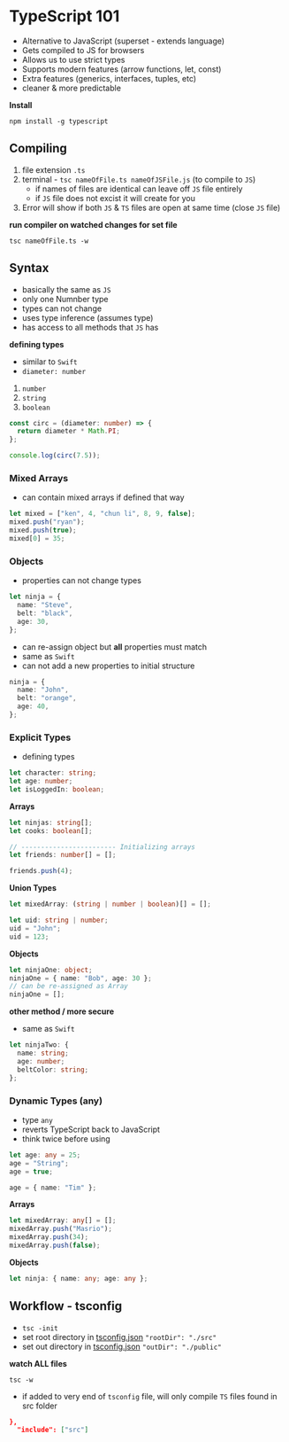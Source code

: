 # TypeScript 101

- Alternative to JavaScript (superset - extends language)
- Gets compiled to JS for browsers
- Allows us to use strict types
- Supports modern features (arrow functions, let, const)
- Extra features (generics, interfaces, tuples, etc)
- cleaner & more predictable

**Install**

`npm install -g typescript`

## Compiling

1. file extension `.ts`
2. terminal - `tsc nameOfFile.ts nameOfJSFile.js` (to compile to `JS`)
   - if names of files are identical can leave off `JS` file entirely
   - if `JS` file does not excist it will create for you
3. Error will show if both `JS` & `TS` files are open at same time (close `JS` file)

**run compiler on watched changes for set file**

`tsc nameOfFile.ts -w`

## Syntax

- basically the same as `JS`
- only one Numnber type
- types can not change
- uses type inference (assumes type)
- has access to all methods that `JS` has

**defining types**

- similar to `Swift`
- `diameter: number`

1.  `number`
2.  `string`
3.  `boolean`

```ts
const circ = (diameter: number) => {
  return diameter * Math.PI;
};

console.log(circ(7.5));
```

### Mixed Arrays

- can contain mixed arrays if defined that way

```ts
let mixed = ["ken", 4, "chun li", 8, 9, false];
mixed.push("ryan");
mixed.push(true);
mixed[0] = 35;
```

### Objects

- properties can not change types

```ts
let ninja = {
  name: "Steve",
  belt: "black",
  age: 30,
};
```

- can re-assign object but **all** properties must match
- same as `Swift`
- can not add a new properties to initial structure

```ts
ninja = {
  name: "John",
  belt: "orange",
  age: 40,
};
```

### Explicit Types

- defining types

```ts
let character: string;
let age: number;
let isLoggedIn: boolean;
```

**Arrays**

```ts
let ninjas: string[];
let cooks: boolean[];

// ------------------------ Initializing arrays
let friends: number[] = [];

friends.push(4);
```

**Union Types**

```ts
let mixedArray: (string | number | boolean)[] = [];
```

```ts
let uid: string | number;
uid = "John";
uid = 123;
```

**Objects**

```ts
let ninjaOne: object;
ninjaOne = { name: "Bob", age: 30 };
// can be re-assigned as Array
ninjaOne = [];
```

**other method / more secure**

- same as `Swift`

```ts
let ninjaTwo: {
  name: string;
  age: number;
  beltColor: string;
};
```

### Dynamic Types (any)

- type `any`
- reverts TypeScript back to JavaScript
- think twice before using

```ts
let age: any = 25;
age = "String";
age = true;

age = { name: "Tim" };
```

**Arrays**

```ts
let mixedArray: any[] = [];
mixedArray.push("Masrio");
mixedArray.push(34);
mixedArray.push(false);
```

**Objects**

```ts
let ninja: { name: any; age: any };
```

## Workflow - tsconfig

- `tsc -init`
- set root directory in [tsconfig.json](tsconfig.json) `"rootDir": "./src"`
- set out directory in [tsconfig.json](tsconfig.json) `"outDir": "./public"`

**watch **ALL** files**

`tsc -w`

- if added to very end of `tsconfig` file, will only compile `TS` files found in src folder

```json
},
  "include": ["src"]
```
